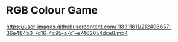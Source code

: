 # RGB Colour Game

https://user-images.githubusercontent.com/118311611/212496657-36e484b0-7d16-4c95-a7c1-e7462054dce8.mp4
